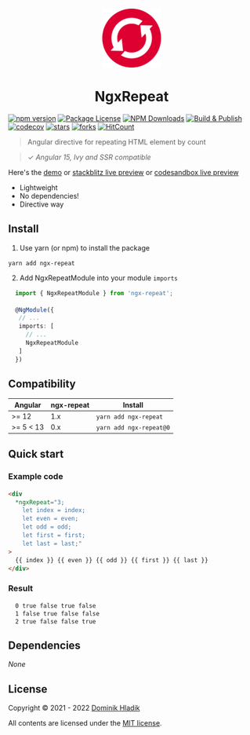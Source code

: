 <p align="center">
  <a href="https://github.com/Celtian/ngx-repeat" target="blank"><img src="assets/logo.svg?sanitize=true" alt="" width="120"></a>
  <h1 align="center">NgxRepeat</h1>
</p>

[![npm version](https://badge.fury.io/js/ngx-repeat.svg)](https://badge.fury.io/js/ngx-repeat)
[![Package License](https://img.shields.io/npm/l/ngx-repeat.svg)](https://www.npmjs.com/ngx-repeat)
[![NPM Downloads](https://img.shields.io/npm/dm/ngx-repeat.svg)](https://www.npmjs.com/ngx-repeat)
[![Build & Publish](https://github.com/celtian/ngx-repeat/workflows/Build%20&%20Publish/badge.svg)](https://github.com/celtian/ngx-repeat/actions)
[![codecov](https://codecov.io/gh/Celtian/ngx-repeat/branch/master/graph/badge.svg?token=1IRUKIKM0D)](https://codecov.io/gh/celtian/ngx-repeat/)
[![stars](https://badgen.net/github/stars/celtian/ngx-repeat)](https://github.com/celtian/ngx-repeat/)
[![forks](https://badgen.net/github/forks/celtian/ngx-repeat)](https://github.com/celtian/ngx-repeat/)
[![HitCount](http://hits.dwyl.com/celtian/ngx-repeat.svg)](http://hits.dwyl.com/celtian/ngx-repeat)

> Angular directive for repeating HTML element by count

> ✓ _Angular 15, Ivy and SSR compatible_

Here's the [demo](http://celtian.github.io/ngx-repeat/) or [stackblitz live preview](https://stackblitz.com/edit/ngx-repeat) or [codesandbox live preview](https://codesandbox.io/s/ngx-repeat-bew8f)

- Lightweight
- No dependencies!
- Directive way

## Install

1. Use yarn (or npm) to install the package

```terminal
yarn add ngx-repeat
```

2. Add NgxRepeatModule into your module `imports`

```typescript
  import { NgxRepeatModule } from 'ngx-repeat';

  @NgModule({
   // ...
   imports: [
     // ...
     NgxRepeatModule
   ]
  })
```

## Compatibility

| Angular   | ngx-repeat | Install                 |
| --------- | ---------- | ----------------------- |
| >= 12     | 1.x        | `yarn add ngx-repeat`   |
| >= 5 < 13 | 0.x        | `yarn add ngx-repeat@0` |

## Quick start

### Example code

```html
<div
  *ngxRepeat="3; 
    let index = index;
    let even = even;
    let odd = odd;
    let first = first;
    let last = last;"
>
  {{ index }} {{ even }} {{ odd }} {{ first }} {{ last }}
</div>
```

### Result

```code
  0 true false true false
  1 false true false false
  2 true false false true
```

## Dependencies

_None_

## License

Copyright &copy; 2021 - 2022 [Dominik Hladik](https://github.com/Celtian)

All contents are licensed under the [MIT license].

[mit license]: LICENSE

